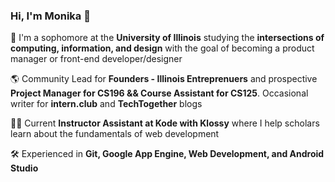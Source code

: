 ### Hi, I'm Monika 👋 

<!--
**mpara0/mpara0** is a ✨ _special_ ✨ repository because its `README.md` (this file) appears on your GitHub profile.
-->
🌱  I'm a sophomore at the **University of Illinois** studying the **intersections of computing, information, and design** with the goal of becoming a product manager or front-end developer/designer 

🌎 Community Lead for **Founders - Illinois Entreprenuers** and prospective **Project Manager for CS196 && Course Assistant for CS125**. Occasional writer for **intern.club** and **TechTogether** blogs

👩‍💻 Current **Instructor Assistant at Kode with Klossy** where I help scholars learn about the fundamentals of web development

🛠️ Experienced in **Git, Google App Engine, Web Development, and Android Studio**


